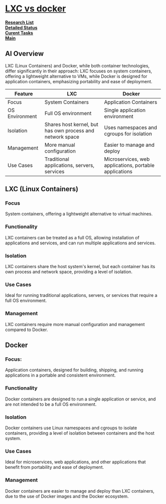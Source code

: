 # **[LXC vs docker](https://www.docker.com/blog/lxc-vs-docker/#:~:text=Docker%20is%20designed%20for%20developers,the%20operating%20system%20and%20hardware.)**

**[Research List](../../../../../research_list.md)**\
**[Detailed Status](../../../../../../a_status/detailed_status.md)**\
**[Curent Tasks](../../../../../../a_status/current_tasks.md)**\
**[Main](../../../../../../README.md)**

## AI Overview

LXC (Linux Containers) and Docker, while both container technologies, differ significantly in their approach: LXC focuses on system containers, offering a lightweight alternative to VMs, while Docker is designed for application containers, emphasizing portability and ease of deployment.

| Feature        | LXC                                                       | Docker                                                 |
|----------------|-----------------------------------------------------------|--------------------------------------------------------|
| Focus          | System Containers                                         | Application Containers                                 |
| OS Environment | Full OS environment                                       | Single application environment                         |
| Isolation      | Shares host kernel, but has own process and network space | Uses namespaces and cgroups for isolation              |
| Management     | More manual configuration                                 | Easier to manage and deploy                            |
| Use Cases      | Traditional applications, servers, services               | Microservices, web applications, portable applications |

## LXC (Linux Containers)

### Focus

System containers, offering a lightweight alternative to virtual machines.

### Functionality

LXC containers can be treated as a full OS, allowing installation of applications and services, and can run multiple applications and services.

### Isolation

LXC containers share the host system's kernel, but each container has its own process and network space, providing a level of isolation.

### Use Cases

Ideal for running traditional applications, servers, or services that require a full OS environment.

### Management

LXC containers require more manual configuration and management compared to Docker.

## Docker

### Focus:
Application containers, designed for building, shipping, and running applications in a portable and consistent environment.

### Functionality

Docker containers are designed to run a single application or service, and are not intended to be a full OS environment.

### Isolation

Docker containers use Linux namespaces and cgroups to isolate containers, providing a level of isolation between containers and the host system.

### Use Cases

Ideal for microservices, web applications, and other applications that benefit from portability and ease of deployment.

### Management

Docker containers are easier to manage and deploy than LXC containers, due to the use of Docker images and the Docker ecosystem.

